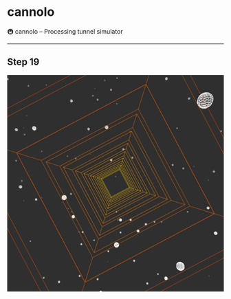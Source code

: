 # cannolo
🚇 cannolo – Processing tunnel simulator

_______________________________________________

## Step 19
![](step%2019/render/0.png)